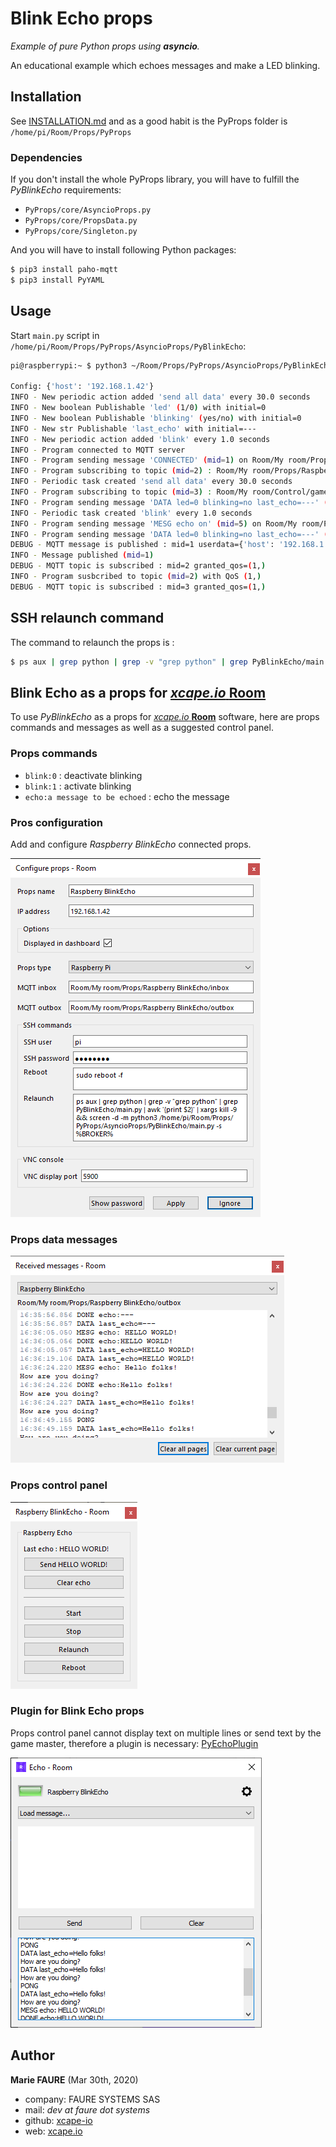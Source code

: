 ﻿# Blink Echo props
*Example of pure Python props using **asyncio**.*

An educational example which echoes messages and make a LED blinking.


## Installation
See [INSTALLATION.md](.../INSTALLATION.md) and as a good habit is the PyProps folder is `/home/pi/Room/Props/PyProps`

### Dependencies
If you don't install the whole PyProps library, you will have to fulfill the  *PyBlinkEcho* requirements:
* `PyProps/core/AsyncioProps.py`
* `PyProps/core/PropsData.py`
* `PyProps/core/Singleton.py`

And you will have to install following Python packages:
```bash
$ pip3 install paho-mqtt
$ pip3 install PyYAML
```

## Usage
Start `main.py` script in `/home/pi/Room/Props/PyProps/AsyncioProps/PyBlinkEcho`:

```bash
pi@raspberrypi:~ $ python3 ~/Room/Props/PyProps/AsyncioProps/PyBlinkEcho/main.py -s 192.168.1.42 -d

Config: {'host': '192.168.1.42'}
INFO - New periodic action added 'send all data' every 30.0 seconds
INFO - New boolean Publishable 'led' (1/0) with initial=0
INFO - New boolean Publishable 'blinking' (yes/no) with initial=0
INFO - New str Publishable 'last_echo' with initial=---
INFO - New periodic action added 'blink' every 1.0 seconds
INFO - Program connected to MQTT server
INFO - Program sending message 'CONNECTED' (mid=1) on Room/My room/Props/Raspberry BlinkEcho/outbox
INFO - Program subscribing to topic (mid=2) : Room/My room/Props/Raspberry BlinkEcho/inbox
INFO - Periodic task created 'send all data' every 30.0 seconds
INFO - Program subscribing to topic (mid=3) : Room/My room/Control/game:scenario
INFO - Program sending message 'DATA led=0 blinking=no last_echo=---' (mid=4) on Room/My room/Props/Raspberry BlinkEcho/outbox
INFO - Periodic task created 'blink' every 1.0 seconds
INFO - Program sending message 'MESG echo on' (mid=5) on Room/My room/Props/Raspberry BlinkEcho/outbox
INFO - Program sending message 'DATA led=0 blinking=no last_echo=---' (mid=6) on Room/My room/Props/Raspberry BlinkEcho/outbox
DEBUG - MQTT message is published : mid=1 userdata={'host': '192.168.1.42', 'port': 1883}
INFO - Message published (mid=1)
DEBUG - MQTT topic is subscribed : mid=2 granted_qos=(1,)
INFO - Program susbcribed to topic (mid=2) with QoS (1,)
DEBUG - MQTT topic is subscribed : mid=3 granted_qos=(1,)

```


## SSH relaunch command
The command to relaunch the props is :

```bash
$ ps aux | grep python | grep -v "grep python" | grep PyBlinkEcho/main.py | awk '{print $2}' | xargs kill -9 && screen -d -m python3 /home/pi/Room/Props/PyProps/AsyncioProps/PyBlinkEcho/main.py -s %BROKER%
```


## Blink Echo as a props for <a href="https://xcape.io/" target="_blank">*xcape.io* **Room**</a>
To use *PyBlinkEcho* as a props for <a href="https://xcape.io/" target="_blank">*xcape.io* **Room**</a> software, here are props commands and messages as well as a suggested control panel.

### Props commands
* `blink:0` : deactivate blinking
* `blink:1` : activate blinking
* `echo:a message to be echoed` : echo the message


### Pros configuration
Add and configure *Raspberry BlinkEcho* connected props.

![Props configuration](props/props-configuration.png)


### Props data messages

![Outbox messages](props/outbox-messages.png)

### Props control panel

![Room control panel](props/room-control-panel.png)


### Plugin for Blink Echo props
Props control panel cannot display text on multiple lines or send text by the game master, therefore a plugin is necessary: [PyEchoPlugin](https://github.com/xcape-io/PyEchoPlugin)

![PyEchoPlugin](props/plugin.png)


## Author

**Marie FAURE** (Mar 30th, 2020)
* company: FAURE SYSTEMS SAS
* mail: *dev at faure dot systems*
* github: <a href="https://github.com/xcape-io?tab=repositories" target="_blank">xcape-io</a>
* web: <a href="https://xcape.io/" target="_blank">xcape.io</a>